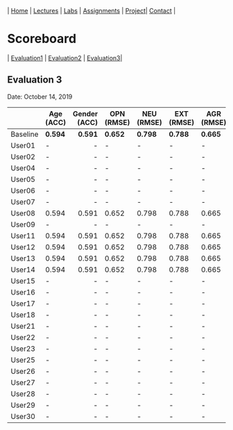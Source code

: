 | [Home](index.md) | [Lectures](lectures.md) | [Labs](labs.md) | [Assignments](assignments.md) | [Project](project.md)| [Contact](contact.md) |


# Scoreboard

| [Evaluation1](scores/evaluation1.md) | [Evaluation2](scores/evaluation2.md) | [Evaluation3](scores/evaluation3.md)|

## Evaluation 3

Date: October 14, 2019

|       | Age (ACC) | Gender (ACC) | OPN (RMSE) | NEU (RMSE) | EXT (RMSE) | AGR (RMSE) | CON (RMSE) |
|-------|--------------|----------:|------------|------------|------------|------------|------------|
| Baseline|**0.594**|**0.591**|**0.652**|**0.798**|**0.788**|**0.665**|**0.734**|
| User01 |-|-|-|-|-|-|-|
| User02 |-|-|-|-|-|-|-|
| User04 |-|-|-|-|-|-|-|
| User05 |-|-|-|-|-|-|-|
| User06 |-|-|-|-|-|-|-|
| User07 |-|-|-|-|-|-|-|
| User08 |0.594|0.591|0.652|0.798|0.788|0.665|0.734|
| User09 |-|-|-|-|-|-|-|
| User11 |0.594|0.591|0.652|0.798|0.788|0.665|0.734|
| User12 |0.594|0.591|0.652|0.798|0.788|0.665|0.734|
| User13 |0.594|0.591|0.652|0.798|0.788|0.665|0.734|
| User14 |0.594|0.591|0.652|0.798|0.788|0.665|0.734|
| User15 |-|-|-|-|-|-|-|
| User16 |-|-|-|-|-|-|-|
| User17 |-|-|-|-|-|-|-|
| User18 |-|-|-|-|-|-|-|
| User21 |-|-|-|-|-|-|-|
| User22 |-|-|-|-|-|-|-|
| User23 |-|-|-|-|-|-|-|
| User25 |-|-|-|-|-|-|-|
| User26 |-|-|-|-|-|-|-|
| User27 |-|-|-|-|-|-|-|
| User28 |-|-|-|-|-|-|-|
| User29 |-|-|-|-|-|-|-|
| User30 |-|-|-|-|-|-|-|

